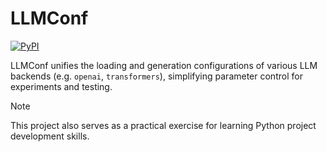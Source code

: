 # LLMConf

[![PyPI](https://img.shields.io/pypi/v/llmconf)](https://pypi.org/project/llmconf/)

LLMConf unifies the loading and generation configurations of various LLM backends (e.g. `openai`, `transformers`), simplifying parameter control for experiments and testing.

> [!Note]
> This project also serves as a practical exercise for learning Python project development skills.
